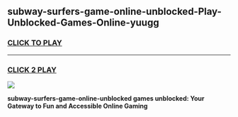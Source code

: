 
## subway-surfers-game-online-unblocked-Play-Unblocked-Games-Online-yuugg
<h3>
<a href="https://premium76.site?title=subway-surfers-game-online-unblocked&ref=25A">CLICK TO PLAY</a></h3>
<hr>

<h3>
<a href="https://premium76.site?title=subway-surfers-game-online-unblocked&ref=25A">CLICK 2 PLAY</a>
  
</h3>

<a href="https://premium76.site?title=subway-surfers-game-online-unblocked&ref=25A"><img src="https://clearcache.store/games.png"></a>


**subway-surfers-game-online-unblocked games unblocked: Your Gateway to Fun and Accessible Online Gaming**
